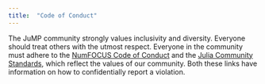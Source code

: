 ```yaml
---
title:  "Code of Conduct"
---
```


The JuMP community strongly values inclusivity and diversity. Everyone should
treat others with the utmost respect. Everyone in the community must adhere to
the [NumFOCUS Code of Conduct](https://numfocus.org/code-of-conduct) and the
[Julia Community Standards](https://julialang.org/community/standards/), which
reflect the values of our community. Both these links have information on how to
confidentially report a violation.
